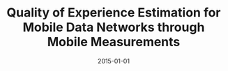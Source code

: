 ---
abstract: ''
authors:
- Thomas Ludrovan
date: '2015-01-01'
featured: false
links:
- name: Publik
  url: https://publik.tuwien.ac.at/showentry.php?ID=246626&lang=1
publication_types:
- '7'
publishDate: '2015-01-01'
title: Quality of Experience Estimation for Mobile Data Networks through Mobile Measurements
url_pdf: ''
---